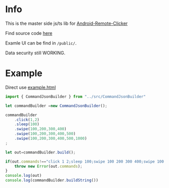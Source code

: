 # Info

This is the master side js/ts lib for [Android-Remote-Clicker](https://github.com/aaadddfgh/Android-Remote-Clicker)

Find source code [here](https://github.com/aaadddfgh/clicker-master-lib)

Examle UI can be find in `/public/`.

Data security still WORKING. 

# Example

Direct use [example.html](./public)

``` js
import { CommandJsonBuilder } from "../src/CommandJsonBuilder"

let commandBuilder =new CommandJsonBuilder();

commandBuilder
    .click(1,2)
    .sleep(100)
    .swipe(100,200,300,400)
    .swipe(100,200,300,400,500)
    .swipe(100,200,300,400,500,1000)
;

let out=commandBuilder.build();

if(out.commands!=="click 1 2;sleep 100;swipe 100 200 300 400;swipe 100 200 300 400 500;swipe 100 200 300 400 500 1000;"){
    throw new Error(out.commands);
}
console.log(out)
console.log(commandBuilder.buildString())

```
